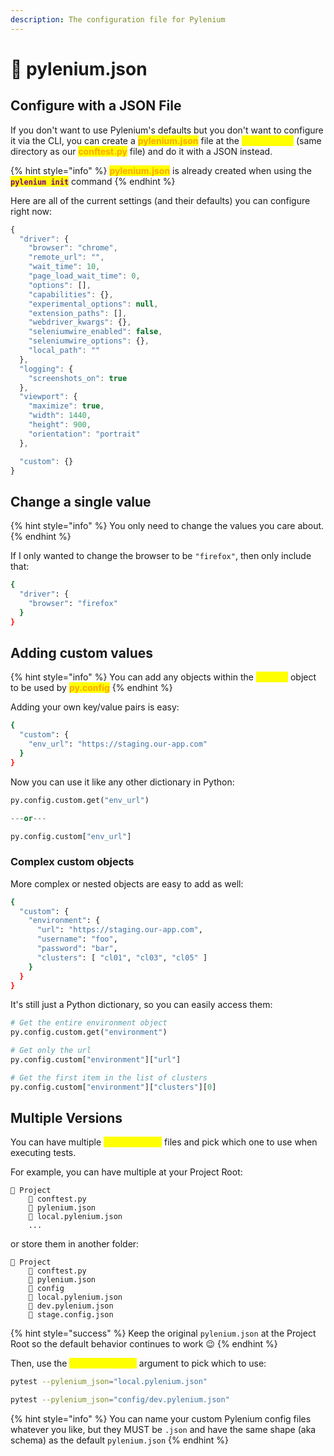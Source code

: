 ```yaml
---
description: The configuration file for Pylenium
---
```


# 📄 pylenium.json

## Configure with a JSON File

If you don't want to use Pylenium's defaults but you don't want to configure it via the CLI, you can create a <mark style="color:orange;">**pylenium.json**</mark> file at the <mark style="color:yellow;">**Project Root**</mark> (same directory as our <mark style="color:orange;">**conftest.py**</mark> file) and do it with a JSON instead.

{% hint style="info" %}
<mark style="color:orange;">**pylenium.json**</mark> is already created when using the <mark style="color:purple;">**`pylenium init`**</mark> command
{% endhint %}

Here are all of the current settings (and their defaults) you can configure right now:

```javascript
{
  "driver": {
    "browser": "chrome",
    "remote_url": "",
    "wait_time": 10,
    "page_load_wait_time": 0,
    "options": [],
    "capabilities": {},
    "experimental_options": null,
    "extension_paths": [],
    "webdriver_kwargs": {},
    "seleniumwire_enabled": false,
    "seleniumwire_options": {},
    "local_path": ""
  },
  "logging": {
    "screenshots_on": true
  },
  "viewport": {
    "maximize": true,
    "width": 1440,
    "height": 900,
    "orientation": "portrait"
  },

  "custom": {}
}

```

## Change a single value

{% hint style="info" %}
You only need to change the values you care about.
{% endhint %}

If I only wanted to change the browser to be `"firefox"`, then only include that:

```bash
{
  "driver": {
    "browser": "firefox"
  }
}
```

## Adding custom values

{% hint style="info" %}
You can add any objects within the <mark style="color:yellow;">**custom**</mark> object to be used by <mark style="color:orange;">**py.config**</mark>
{% endhint %}

Adding your own key/value pairs is easy:

```bash
{
  "custom": {
    "env_url": "https://staging.our-app.com"
  }
}
```

Now you can use it like any other dictionary in Python:

```python
py.config.custom.get("env_url")

---or---

py.config.custom["env_url"]
```

### Complex custom objects

More complex or nested objects are easy to add as well:

```bash
{
  "custom": {
    "environment": {
      "url": "https://staging.our-app.com",
      "username": "foo",
      "password": "bar",
      "clusters": [ "cl01", "cl03", "cl05" ]
    }
  }
}
```

It's still just a Python dictionary, so you can easily access them:

```python
# Get the entire environment object
py.config.custom.get("environment")

# Get only the url
py.config.custom["environment"]["url"]

# Get the first item in the list of clusters
py.config.custom["environment"]["clusters"][0]
```

## Multiple Versions

You can have multiple <mark style="color:yellow;">**`pylenium.json`**</mark> files and pick which one to use when executing tests.

For example, you can have multiple at your Project Root:

```
📂 Project
    📃 conftest.py
    📃 pylenium.json
    📃 local.pylenium.json
    ...
```

or store them in another folder:

```
📂 Project
    📃 conftest.py
    📃 pylenium.json
    📂 config
	📃 local.pylenium.json
	📃 dev.pylenium.json
	📃 stage.config.json
```

{% hint style="success" %}
Keep the original `pylenium.json` at the Project Root so the default behavior continues to work 😉
{% endhint %}



Then, use the <mark style="color:yellow;">**`--pylenium_json`**</mark> argument to pick which to use:

```bash
pytest --pylenium_json="local.pylenium.json"

pytest --pylenium_json="config/dev.pylenium.json"
```

{% hint style="info" %}
You can name your custom Pylenium config files whatever you like, but they MUST be `.json` and have the same shape (aka schema) as the default `pylenium.json`
{% endhint %}

